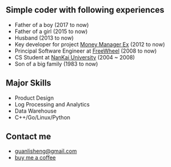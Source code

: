 
##  Simple coder with following experiences
* Father of a boy (2017 to now)
* Father of a girl (2015 to now)
* Husband (2013 to now)
* Key developer for project [Money Manager Ex](http://www.moneymanagerex.org/) (2012 to now)
* Principal Software Engineer at [FreeWheel](https://www.linkedin.com/in/guanlisheng) (2008 to now)
* CS Student at [NanKai University](http://www.nankai.edu.cn) (2004 ~ 2008)
* Son of a big family (1983 to now)  

## Major Skills
* Product Design
* Log Processing and Analytics
* Data Warehouse
* C++/Go/Linux/Python

## Contact me
* guanlisheng@gmail.com
* [buy me a coffee](https://cash.me/$guanlisheng/1)
